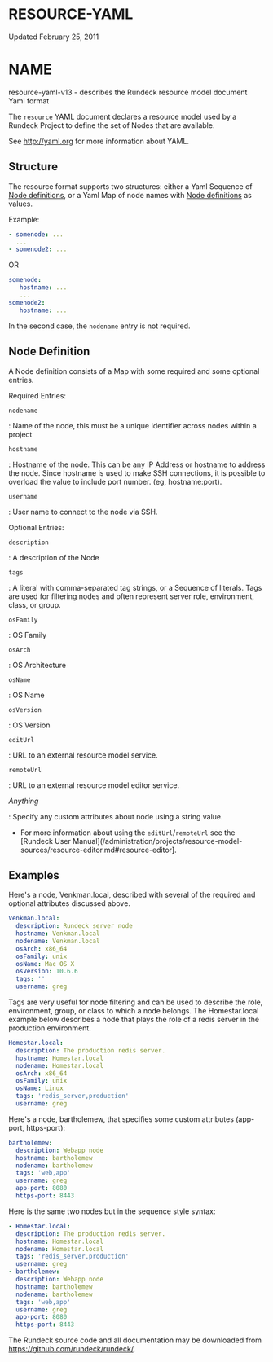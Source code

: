 # RESOURCE-YAML

Updated February 25, 2011

# NAME

resource-yaml-v13 - describes the Rundeck resource model document Yaml format

The `resource` YAML document declares a resource model used by a Rundeck Project to define the set of Nodes that are available.

See <http://yaml.org> for more information about YAML.

## Structure

The resource format supports two structures: either a Yaml Sequence of [Node definitions](#node-definition), or a Yaml Map of node names with [Node definitions](#node-definition) as values.

Example:

```yaml
- somenode: ...
  ...
- somenode2: ...
```

OR

```yaml
somenode:
   hostname: ...
   ...
somenode2:
   hostname: ...
```

In the second case, the `nodename` entry is not required.

## Node Definition

A Node definition consists of a Map with some required and some optional entries.

Required Entries:

`nodename`

: Name of the node, this must be a unique Identifier across nodes within a project

`hostname`

: Hostname of the node. This can be any IP Address or hostname to address the node.
Since hostname is used to make SSH connections, it is possible to overload the value
to include port number. (eg, hostname:port).

`username`

: User name to connect to the node via SSH.

Optional Entries:

`description`

: A description of the Node

`tags`

: A literal with comma-separated tag strings, or a Sequence of literals. Tags are used for filtering nodes and often represent server role, environment, class, or group.

`osFamily`

: OS Family

`osArch`

: OS Architecture

`osName`

: OS Name

`osVersion`

: OS Version

`editUrl`

: URL to an external resource model service.

`remoteUrl`

: URL to an external resource model editor service.

_Anything_

: Specify any custom attributes about node using a string value.

- For more information about using the `editUrl`/`remoteUrl` see the [Rundeck User Manual](/administration/projects/resource-model-sources/resource-editor.md#resource-editor].

## Examples

Here's a node, Venkman.local, described with several of the required and optional
attributes discussed above.

```yaml
Venkman.local:
  description: Rundeck server node
  hostname: Venkman.local
  nodename: Venkman.local
  osArch: x86_64
  osFamily: unix
  osName: Mac OS X
  osVersion: 10.6.6
  tags: ''
  username: greg
```

Tags are very useful for node filtering and can be used
to describe the role, environment, group, or class to which a node belongs.
The Homestar.local example below describes a node that plays the role of a redis server in the
production environment.

```yaml
Homestar.local:
  description: The production redis server.
  hostname: Homestar.local
  nodename: Homestar.local
  osArch: x86_64
  osFamily: unix
  osName: Linux
  tags: 'redis_server,production'
  username: greg
```

Here's a node, bartholemew, that specifies some custom attributes (app-port, https-port):

```yaml
bartholemew:
  description: Webapp node
  hostname: bartholemew
  nodename: bartholemew
  tags: 'web,app'
  username: greg
  app-port: 8080
  https-port: 8443
```

Here is the same two nodes but in the sequence style syntax:

```yaml
- Homestar.local:
  description: The production redis server.
  hostname: Homestar.local
  nodename: Homestar.local
  tags: 'redis_server,production'
  username: greg
- bartholemew:
  description: Webapp node
  hostname: bartholemew
  nodename: bartholemew
  tags: 'web,app'
  username: greg
  app-port: 8080
  https-port: 8443
```

The Rundeck source code and all documentation may be downloaded from
<https://github.com/rundeck/rundeck/>.
